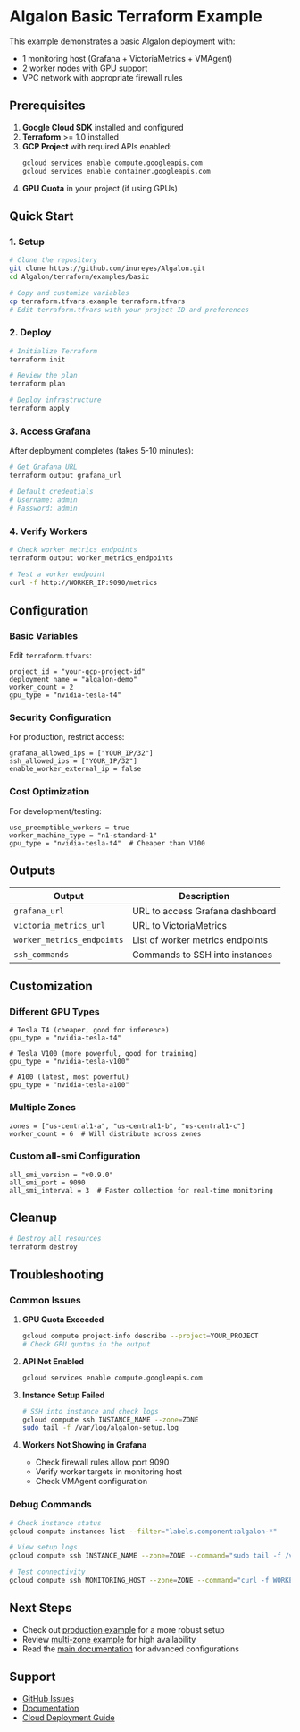 # Algalon Basic Terraform Example

This example demonstrates a basic Algalon deployment with:
- 1 monitoring host (Grafana + VictoriaMetrics + VMAgent)
- 2 worker nodes with GPU support
- VPC network with appropriate firewall rules

## Prerequisites

1. **Google Cloud SDK** installed and configured
2. **Terraform** >= 1.0 installed
3. **GCP Project** with required APIs enabled:
   ```bash
   gcloud services enable compute.googleapis.com
   gcloud services enable container.googleapis.com
   ```
4. **GPU Quota** in your project (if using GPUs)

## Quick Start

### 1. Setup

```bash
# Clone the repository
git clone https://github.com/inureyes/Algalon.git
cd Algalon/terraform/examples/basic

# Copy and customize variables
cp terraform.tfvars.example terraform.tfvars
# Edit terraform.tfvars with your project ID and preferences
```

### 2. Deploy

```bash
# Initialize Terraform
terraform init

# Review the plan
terraform plan

# Deploy infrastructure
terraform apply
```

### 3. Access Grafana

After deployment completes (takes 5-10 minutes):

```bash
# Get Grafana URL
terraform output grafana_url

# Default credentials
# Username: admin
# Password: admin
```

### 4. Verify Workers

```bash
# Check worker metrics endpoints
terraform output worker_metrics_endpoints

# Test a worker endpoint
curl -f http://WORKER_IP:9090/metrics
```

## Configuration

### Basic Variables

Edit `terraform.tfvars`:

```hcl
project_id = "your-gcp-project-id"
deployment_name = "algalon-demo"
worker_count = 2
gpu_type = "nvidia-tesla-t4"
```

### Security Configuration

For production, restrict access:

```hcl
grafana_allowed_ips = ["YOUR_IP/32"]
ssh_allowed_ips = ["YOUR_IP/32"]
enable_worker_external_ip = false
```

### Cost Optimization

For development/testing:

```hcl
use_preemptible_workers = true
worker_machine_type = "n1-standard-1"
gpu_type = "nvidia-tesla-t4"  # Cheaper than V100
```

## Outputs

| Output | Description |
|--------|-------------|
| `grafana_url` | URL to access Grafana dashboard |
| `victoria_metrics_url` | URL to VictoriaMetrics |
| `worker_metrics_endpoints` | List of worker metrics endpoints |
| `ssh_commands` | Commands to SSH into instances |

## Customization

### Different GPU Types

```hcl
# Tesla T4 (cheaper, good for inference)
gpu_type = "nvidia-tesla-t4"

# Tesla V100 (more powerful, good for training)
gpu_type = "nvidia-tesla-v100"

# A100 (latest, most powerful)
gpu_type = "nvidia-tesla-a100"
```

### Multiple Zones

```hcl
zones = ["us-central1-a", "us-central1-b", "us-central1-c"]
worker_count = 6  # Will distribute across zones
```

### Custom all-smi Configuration

```hcl
all_smi_version = "v0.9.0"
all_smi_port = 9090
all_smi_interval = 3  # Faster collection for real-time monitoring
```

## Cleanup

```bash
# Destroy all resources
terraform destroy
```

## Troubleshooting

### Common Issues

1. **GPU Quota Exceeded**
   ```bash
   gcloud compute project-info describe --project=YOUR_PROJECT
   # Check GPU quotas in the output
   ```

2. **API Not Enabled**
   ```bash
   gcloud services enable compute.googleapis.com
   ```

3. **Instance Setup Failed**
   ```bash
   # SSH into instance and check logs
   gcloud compute ssh INSTANCE_NAME --zone=ZONE
   sudo tail -f /var/log/algalon-setup.log
   ```

4. **Workers Not Showing in Grafana**
   - Check firewall rules allow port 9090
   - Verify worker targets in monitoring host
   - Check VMAgent configuration

### Debug Commands

```bash
# Check instance status
gcloud compute instances list --filter="labels.component:algalon-*"

# View setup logs
gcloud compute ssh INSTANCE_NAME --zone=ZONE --command="sudo tail -f /var/log/algalon-setup.log"

# Test connectivity
gcloud compute ssh MONITORING_HOST --zone=ZONE --command="curl -f WORKER_IP:9090/metrics"
```

## Next Steps

- Check out [production example](../production/) for a more robust setup
- Review [multi-zone example](../multi-zone/) for high availability
- Read the [main documentation](../../../CLOUD_DEPLOYMENT.md) for advanced configurations

## Support

- [GitHub Issues](https://github.com/inureyes/Algalon/issues)
- [Documentation](../../../README.md)
- [Cloud Deployment Guide](../../../CLOUD_DEPLOYMENT.md)